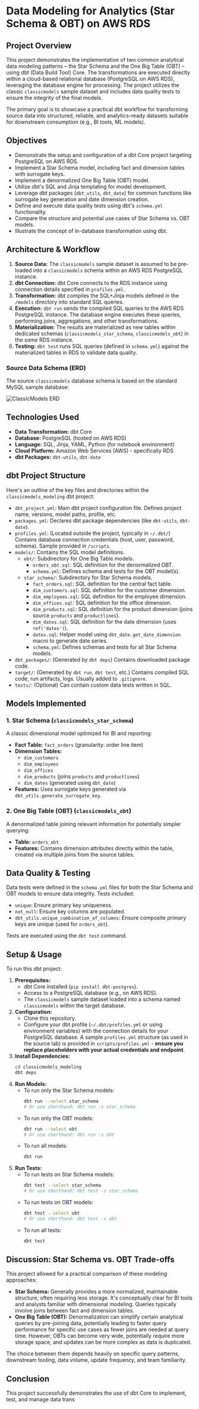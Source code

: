 # Data Modeling for Analytics (Star Schema & OBT) on AWS RDS

## Project Overview

This project demonstrates the implementation of two common analytical data modeling patterns – the Star Schema and the One Big Table (OBT) – using dbt (Data Build Tool) Core. The transformations are executed directly within a cloud-based relational database (PostgreSQL on AWS RDS), leveraging the database engine for processing. The project utilizes the classic `classicmodels` sample dataset and includes data quality tests to ensure the integrity of the final models.

The primary goal is to showcase a practical dbt workflow for transforming source data into structured, reliable, and analytics-ready datasets suitable for downstream consumption (e.g., BI tools, ML models).

## Objectives

* Demonstrate the setup and configuration of a dbt Core project targeting PostgreSQL on AWS RDS.
* Implement a Star Schema model, including fact and dimension tables with surrogate keys.
* Implement a denormalized One Big Table (OBT) model.
* Utilize dbt's SQL and Jinja templating for model development.
* Leverage dbt packages (`dbt_utils`, `dbt_date`) for common functions like surrogate key generation and date dimension creation.
* Define and execute data quality tests using dbt's `schema.yml` functionality.
* Compare the structure and potential use cases of Star Schema vs. OBT models.
* Illustrate the concept of in-database transformation using dbt.

## Architecture & Workflow

1.  **Source Data:** The `classicmodels` sample dataset is assumed to be pre-loaded into a `classicmodels` schema within an AWS RDS PostgreSQL instance.
2.  **dbt Connection:** dbt Core connects to the RDS instance using connection details specified in `profiles.yml`.
3.  **Transformation:** dbt compiles the SQL+Jinja models defined in the `/models` directory into standard SQL queries.
4.  **Execution:** `dbt run` sends the compiled SQL queries to the AWS RDS PostgreSQL instance. The database engine executes these queries, performing joins, aggregations, and other transformations.
5.  **Materialization:** The results are materialized as new tables within dedicated schemas (`classicmodels_star_schema`, `classicmodels_obt`) in the *same* RDS instance.
6.  **Testing:** `dbt test` runs SQL queries (defined in `schema.yml`) against the materialized tables in RDS to validate data quality.

### Source Data Schema (ERD)

The source `classicmodels` database schema is based on the standard MySQL sample database:

![ClassicModels ERD](images/erm.png)

## Technologies Used

* **Data Transformation:** dbt Core
* **Database:** PostgreSQL (hosted on AWS RDS)
* **Language:** SQL, Jinja, YAML, Python (for notebook environment)
* **Cloud Platform:** Amazon Web Services (AWS) - specifically RDS
* **dbt Packages:** `dbt-utils`, `dbt-date`
## dbt Project Structure

Here's an outline of the key files and directories within the `classicmodels_modeling` dbt project:

* `dbt_project.yml`: Main dbt project configuration file. Defines project name, versions, model paths, profile, etc.
* `packages.yml`: Declares dbt package dependencies (like `dbt-utils`, `dbt-date`).
* `profiles.yml`: (Located outside the project, typically in `~/.dbt/`) Contains database connection credentials (host, user, password, schema). Sample provided in `/scripts`.
* `models/`: Contains the SQL model definitions.
    * `obt/`: Subdirectory for One Big Table models.
        * `orders_obt.sql`: SQL definition for the denormalized OBT.
        * `schema.yml`: Defines schema and tests for the OBT model(s).
    * `star_schema/`: Subdirectory for Star Schema models.
        * `fact_orders.sql`: SQL definition for the central fact table.
        * `dim_customers.sql`: SQL definition for the customer dimension.
        * `dim_employees.sql`: SQL definition for the employee dimension.
        * `dim_offices.sql`: SQL definition for the office dimension.
        * `dim_products.sql`: SQL definition for the product dimension (joins source `products` and `productlines`).
        * `dim_dates.sql`: SQL definition for the date dimension (uses `ref('dates')`).
        * `dates.sql`: Helper model using `dbt_date.get_date_dimension` macro to generate date series.
        * `schema.yml`: Defines schemas and tests for all Star Schema models.
* `dbt_packages/`: (Generated by `dbt deps`) Contains downloaded package code.
* `target/`: (Generated by `dbt run`, `dbt test`, etc.) Contains compiled SQL code, run artifacts, logs. Usually added to `.gitignore`.
* `tests/`: (Optional) Can contain custom data tests written in SQL.

## Models Implemented

### 1. Star Schema (`classicmodels_star_schema`)

A classic dimensional model optimized for BI and reporting:

* **Fact Table:** `fact_orders` (granularity: order line item)
* **Dimension Tables:**
    * `dim_customers`
    * `dim_employees`
    * `dim_offices`
    * `dim_products` (joins `products` and `productlines`)
    * `dim_dates` (generated using `dbt_date`)
* **Features:** Uses surrogate keys generated via `dbt_utils.generate_surrogate_key`.

### 2. One Big Table (OBT) (`classicmodels_obt`)

A denormalized table joining relevant information for potentially simpler querying:

* **Table:** `orders_obt`
* **Features:** Contains dimension attributes directly within the table, created via multiple joins from the source tables.

## Data Quality & Testing

Data tests were defined in the `schema.yml` files for both the Star Schema and OBT models to ensure data integrity. Tests included:

* `unique`: Ensure primary key uniqueness.
* `not_null`: Ensure key columns are populated.
* `dbt_utils.unique_combination_of_columns`: Ensure composite primary keys are unique (used for `orders_obt`).

Tests are executed using the `dbt test` command.

## Setup & Usage

To run this dbt project:

1.  **Prerequisites:**
    * dbt Core installed (`pip install dbt-postgres`).
    * Access to a PostgreSQL database (e.g., on AWS RDS).
    * The `classicmodels` sample dataset loaded into a schema named `classicmodels` within the target database.
2.  **Configuration:**
    * Clone this repository.
    * Configure your dbt profile (`~/.dbt/profiles.yml` or using environment variables) with the connection details for your PostgreSQL database. A sample `profiles.yml` structure (as used in the source lab) is provided in `scripts/profiles.yml` - **ensure you replace placeholders with your actual credentials and endpoint**.
3.  **Install Dependencies:**
    ```bash
    cd classicmodels_modeling
    dbt deps
    ```
4.  **Run Models:**
    * To run only the Star Schema models:
        ```bash
        dbt run --select star_schema
        # Or use shorthand: dbt run -s star_schema
        ```
    * To run only the OBT models:
        ```bash
        dbt run --select obt
        # Or use shorthand: dbt run -s obt
        ```
    * To run all models:
        ```bash
        dbt run
        ```
5.  **Run Tests:**
    * To run tests on Star Schema models:
        ```bash
        dbt test --select star_schema
        # Or use shorthand: dbt test -s star_schema
        ```
    * To run tests on OBT models:
        ```bash
        dbt test --select obt
        # Or use shorthand: dbt test -s obt
        ```
    * To run all tests:
        ```bash
        dbt test
        ```

## Discussion: Star Schema vs. OBT Trade-offs

This project allowed for a practical comparison of these modeling approaches:

* **Star Schema:** Generally provides a more normalized, maintainable structure, often requiring less storage. It's conceptually clear for BI tools and analysts familiar with dimensional modeling. Queries typically involve joins between fact and dimension tables.
* **One Big Table (OBT):** Denormalization can simplify certain analytical queries by pre-joining data, potentially leading to faster query performance for specific use cases as fewer joins are needed at query time. However, OBTs can become very wide, potentially require more storage space, and updates can be more complex as data is duplicated.

The choice between them depends heavily on specific query patterns, downstream tooling, data volume, update frequency, and team familiarity.

## Conclusion

This project successfully demonstrates the use of dbt Core to implement, test, and manage data trans
